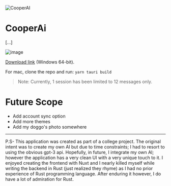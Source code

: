 ![CooperAI](https://github.com/kinxyo/CooperAI/assets/90744941/51aa36b1-dc35-4d16-9332-27102a4164b5)

# CooperAi

[...]

![image](https://github.com/kinxyo/CooperAI/assets/90744941/29f52ed9-8e73-4c7a-a8f5-4aca5807825f)

[Download link](https://drive.google.com/file/d/1bQvQr4LJgMQss1d3HIMUQDc3l5eMmMQS/view?usp=drive_link) (Windows 64-bit).

For mac, clone the repo and run:
`yarn tauri build`

> Note: Currently, 1 session has been limited to 12 messages only.

Future Scope
============

- Add account sync option
- Add more themes
- Add my doggo's photo somewhere

---
P.S- This application was created as part of a college project. The original intent was to create my own AI but due to time constraints; I had to resort to using the obvious gpt-3 api. Hopefully, in future, I integrate my own AI; however the application has a very clean UI with a very unique touch to it. I enjoyed creating the frontend with Nuxt and I nearly killed myself while writing the backend in Rust (just realized they rhyme) as I had no prior experience of Rust programming language. After enduring it however, I do have a lot of admiration for Rust.

